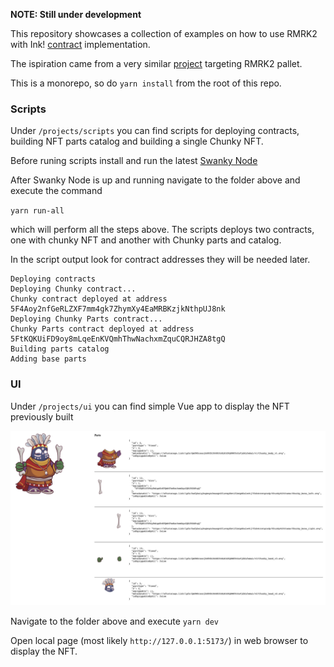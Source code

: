 **NOTE: Still under development**

This repository showcases a collection of examples on how to use RMRK2 with Ink! [contract](https://github.com/rmrk-team/rmrk-ink) implementation.

The ispiration came from a very similar [project](https://github.com/rmrk-team/rmrk2-examples) targeting RMRK2 pallet.

This is a monorepo, so do `yarn install` from the root of this repo.

### Scripts

Under `/projects/scripts` you can find scripts for deploying contracts, building NFT parts catalog and building a single Chunky NFT.

Before runing scripts install and run the latest [Swanky Node](https://github.com/AstarNetwork/swanky-node)

After Swanky Node is up and running navigate to the folder above and execute the command

`yarn run-all`
 
 which will perform all the steps above. The scripts deploys two contracts, one with chunky NFT and another with Chunky parts and catalog.

 In the script output look for contract addresses they will be needed later.

```
Deploying contracts
Deploying Chunky contract...
Chunky contract deployed at address 5F4Aoy2nfGeRLZXF7mm4gk7ZhymXy4EaMRBKzjkNthpUJ8nk
Deploying Chunky Parts contract...
Chunky Parts contract deployed at address 5FtKQKUiFD9oy8mLqeEnKVQmhThwNachxmZquCQRJHZA8tgQ
Building parts catalog
Adding base parts
```

### UI
Under `/projects/ui` you can find simple Vue app to display the NFT previously built

![Chunky](chunky.png)

Navigate to the folder above and execute
`yarn dev`

Open local page (most likely `http://127.0.0.1:5173/`) in web browser to display the NFT.
